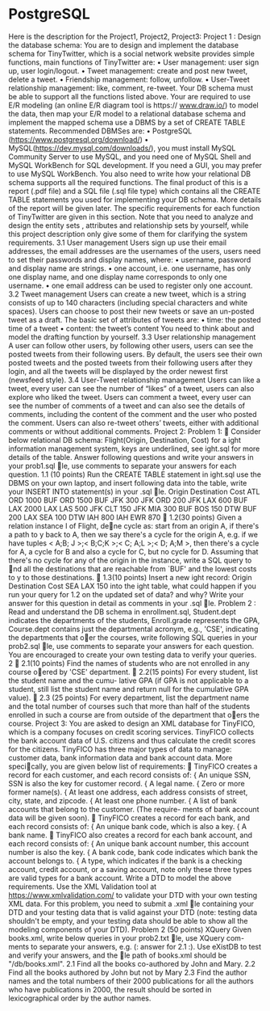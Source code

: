 # PostgreSQL
Here is the description for the Project1, Project2, Project3:
Project 1 : Design the database schema:
You are to design and implement the database schema for TinyTwitter, which is
a social network website provides simple functions, main functions of TinyTwitter
are:
• User management: user sign up, user login/logout.
• Tweet management: create and post new tweet, delete a tweet.
• Friendship management: follow, unfollow.
• User-Tweet relationship management: like, comment, re-tweet.
Your DB schema must be able to support all the functions listed above. Your
are required to use E/R modeling (an online E/R diagram tool is https://
www.draw.io/) to model the data, then map your E/R model to a relational
database schema and implement the mapped schema use a DBMS by a set of
CREATE TABLE statements. Recommended DBMSes are:
• PostgreSQL (https://www.postgresql.org/download/)
• MySQL(https://dev.mysql.com/downloads/), you must install MySQL
Community Server to use MySQL, and you need one of MySQL Shell and
MySQL WorkBench for SQL development. If you need a GUI, you may
prefer to use MySQL WorkBench.
You also need to write how your relational DB schema supports all the required
functions. The final product of this is a report (.pdf file) and a SQL file (.sql
file type) which contains all the CREATE TABLE statements you used for implementing
your DB schema. More details of the report will be given later.
The specific requirements for each function of TinyTwitter are given in this
section. Note that you need to analyze and design the entity sets ,
attributes and relationship sets by yourself, while this project description
only give some of them for clarifying the system requirements.
3.1 User management
Users sign up use their email addresses, the email addresses are the usernames
of the users, users need to set their passwords and display names, where:
• username, password and display name are strings.
• one account, i.e. one username, has only one display name, and one display
name corresponds to only one username.
• one email address can be used to register only one account.
3.2 Tweet management
Users can create a new tweet, which is a string consists of up to 140 characters
(including special characters and white spaces).
Users can choose to post their new tweets or save an un-posted tweet as a
draft.
The basic set of attributes of tweets are:
• time: the posted time of a tweet
• content: the tweet’s content
You need to think about and model the drafting function by yourself.
3.3 User relationship management
A user can follow other users, by following other users, users can see the posted
tweets from their following users. By default, the users see their own posted
tweets and the posted tweets from their following users after they login, and all
the tweets will be displayed by the order newest first (newsfeed style).
3.4 User-Tweet relationship management
Users can like a tweet, every user can see the number of “likes” of a tweet, users
can also explore who liked the tweet.
Users can comment a tweet, every user can see the number of comments of
a tweet and can also see the details of comments, including the content of the
comment and the user who posted the comment.
Users can also re-tweet others’ tweets, either with additional comments or without
additional comments.
Project 2:
Problem 1:  Consider below relational DB schema: Flight(Origin, Destination, Cost) for
a 
ight information management system, keys are underlined, see 
ight.sql for
more details of the table. Answer following questions and write your answers in
your prob1.sql le, use comments to separate your answers for each question.
1.1 (10 points) Run the CREATE TABLE statement in 
ight.sql use
the DBMS on your own laptop, and insert following data into the table,
write your INSERT INTO statement(s) in your .sql le.
Origin Destination Cost
ATL ORD 1000
BUF ORD 1500
BUF JFK 300
JFK ORD 200
JFK LAX 600
BUF LAX 2000
LAX LAS 500
JFK CLT 150
JFK MIA 300
BUF BOS 150
DTW BUF 200
LAX SEA 100
DTW IAH 800
IAH EWR 870
 1.2(30 points) Given a relation instance I of Flight, dene cycle as:
start from an origin A, if there's a path to 
y back to A, then we say
there's a cycle for the origin A, e.g. if we have tuples < A;B; J >;<
B;C;K >;< C; A;L >;< D; A;M >, then there's a cycle for A, a cycle
for B and also a cycle for C, but no cycle for D.
Assuming that there's no cycle for any of the origin in the instance, write
a SQL query to nd all the destinations that are reachable from `BUF'
and the lowest costs to 
y to those destinations.
 1.3(10 points) Insert a new 
ight record:
Origin Destination Cost
SEA LAX 150
into the 
ight table, what could happen if you run your query for 1.2 on
the updated set of data? and why? Write your answer for this question
in detail as comments in your .sql le.
Problem 2 : Read and understand the DB schema in enrollment.sql, Student.dept indicates
the departments of the students, Enroll.grade represents the GPA, Course.dept
contains just the departmental acronym, e.g., 'CSE', indicating the departments
that oer the courses, write following SQL queries in your prob2.sql le, use
comments to separate your answers for each question. You are encouraged to
create your own testing data to verify your queries.
2
 2.1(10 points) Find the names of students who are not enrolled in any
course oered by 'CSE' department.
 2.2(15 points) For every student, list the student name and the cumu-
lative GPA (if GPA is not applicable to a student, still list the student
name and return null for the cumulative GPA value).
 2.3 (25 points) For every department, list the department name and the
total number of courses such that more than half of the students enrolled
in such a course are from outside of the department that oers the course.
Project 3:
You are asked to design an XML database for TinyFICO, which is a company
focuses on credit scoring services. TinyFICO collects the bank account data of
U.S. citizens and thus calculate the credit scores for the citizens.
TinyFICO has three major types of data to manage: customer data, bank
information data and bank account data. More specically, you are given below
list of requirements:
 TinyFICO creates a record for each customer, and each record consists
of:
{ An unique SSN, SSN is also the key for customer record.
{ A legal name.
{ Zero or more former name(s).
{ At least one address, each address consists of street, city, state, and
zipcode.
{ At least one phone number.
{ A list of bank accounts that belong to the customer. (The require-
ments of bank account data will be given soon).
 TinyFICO creates a record for each bank, and each record consists of:
{ An unique bank code, which is also a key.
{ A bank name.
 TinyFICO also creates a record for each bank account, and each record
consists of:
{ An unique bank account number, this account number is also the
key.
{ A bank code, bank code indicates which bank the account belongs
to.
{ A type, which indicates if the bank is a checking account, credit
account, or a saving account, note only these three types are valid
types for a bank account.
Write a DTD to model the above requirements. Use the XML Validation tool
at https://www.xmlvalidation.com/ to validate your DTD with your own
testing XML data. For this problem, you need to submit a .xml le containing
your DTD and your testing data that is valid against your DTD (note: testing
data shouldn't be empty, and your testing data should be able to show all the
modeling components of your DTD).
Problem 2 (50 points) XQuery
Given books.xml, write below queries in your prob2.txt le, use XQuery com-
ments to separate your answers, e.g. (: answer for 2.1 :). Use eXistDB
to test and verify your answers, and the le path of books.xml should be
"/db/books.xml".
2.1 Find all the books co-authored by John and Mary.
2.2 Find all the books authored by John but not by Mary
2.3 Find the author names and the total numbers of their 2000 publications
for all the authors who have publications in 2000, the result should be sorted in
lexicographical order by the author names.
